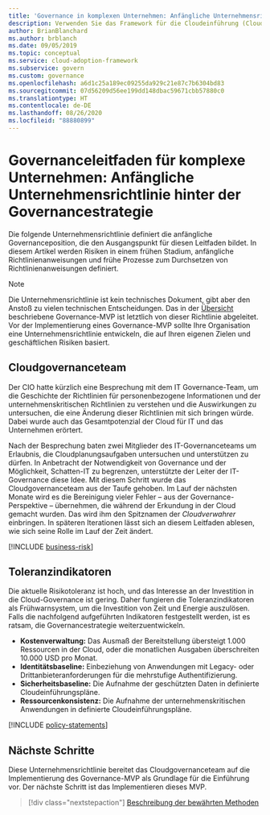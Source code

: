 ```yaml
---
title: 'Governance in komplexen Unternehmen: Anfängliche Unternehmensrichtlinie'
description: Verwenden Sie das Framework für die Cloudeinführung (Cloud Adoption Framework) für Azure, um die anfängliche Governanceposition, Risiken in der Anfangsphase, anfängliche Richtlinienanweisungen und Prozesse zur frühzeitigen Erzwingung zu definieren.
author: BrianBlanchard
ms.author: brblanch
ms.date: 09/05/2019
ms.topic: conceptual
ms.service: cloud-adoption-framework
ms.subservice: govern
ms.custom: governance
ms.openlocfilehash: a6d1c25a189ec09255da929c21e87c7b6304bd83
ms.sourcegitcommit: 07d56209d56ee199dd148dbac59671cbb57880c0
ms.translationtype: HT
ms.contentlocale: de-DE
ms.lasthandoff: 08/26/2020
ms.locfileid: "88880899"
---
```

# <a name="governance-guide-for-complex-enterprises-initial-corporate-policy-behind-the-governance-strategy"></a>Governanceleitfaden für komplexe Unternehmen: Anfängliche Unternehmensrichtlinie hinter der Governancestrategie

Die folgende Unternehmensrichtlinie definiert die anfängliche Governanceposition, die den Ausgangspunkt für diesen Leitfaden bildet. In diesem Artikel werden Risiken in einem frühen Stadium, anfängliche Richtlinienanweisungen und frühe Prozesse zum Durchsetzen von Richtlinienanweisungen definiert.

> [!NOTE]
> Die Unternehmensrichtlinie ist kein technisches Dokument, gibt aber den Anstoß zu vielen technischen Entscheidungen. Das in der [Übersicht](./index.md) beschriebene Governance-MVP ist letztlich von dieser Richtlinie abgeleitet. Vor der Implementierung eines Governance-MVP sollte Ihre Organisation eine Unternehmensrichtlinie entwickeln, die auf Ihren eigenen Zielen und geschäftlichen Risiken basiert.

## <a name="cloud-governance-team"></a>Cloudgovernanceteam

Der CIO hatte kürzlich eine Besprechung mit dem IT Governance-Team, um die Geschichte der Richtlinien für personenbezogene Informationen und der unternehmenskritischen Richtlinien zu verstehen und die Auswirkungen zu untersuchen, die eine Änderung dieser Richtlinien mit sich bringen würde. Dabei wurde auch das Gesamtpotenzial der Cloud für IT und das Unternehmen erörtert.

Nach der Besprechung baten zwei Mitglieder des IT-Governanceteams um Erlaubnis, die Cloudplanungsaufgaben untersuchen und unterstützen zu dürfen. In Anbetracht der Notwendigkeit von Governance und der Möglichkeit, Schatten-IT zu begrenzen, unterstützte der Leiter der IT-Governance diese Idee. Mit diesem Schritt wurde das Cloudgovernanceteam aus der Taufe gehoben. Im Lauf der nächsten Monate wird es die Bereinigung vieler Fehler – aus der Governance-Perspektive – übernehmen, die während der Erkundung in der Cloud gemacht wurden. Das wird ihm den Spitznamen der *Cloudverwahrer* einbringen. In späteren Iterationen lässt sich an diesem Leitfaden ablesen, wie sich seine Rolle im Lauf der Zeit ändert.

[!INCLUDE [business-risk](../../../../includes/business-risks.md)]

## <a name="tolerance-indicators"></a>Toleranzindikatoren

Die aktuelle Risikotoleranz ist hoch, und das Interesse an der Investition in die Cloud-Governance ist gering. Daher fungieren die Toleranzindikatoren als Frühwarnsystem, um die Investition von Zeit und Energie auszulösen. Falls die nachfolgend aufgeführten Indikatoren festgestellt werden, ist es ratsam, die Governancestrategie weiterzuentwickeln.

- **Kostenverwaltung:** Das Ausmaß der Bereitstellung übersteigt 1.000 Ressourcen in der Cloud, oder die monatlichen Ausgaben überschreiten 10.000 USD pro Monat.
- **Identitätsbaseline:** Einbeziehung von Anwendungen mit Legacy- oder Drittanbieteranforderungen für die mehrstufige Authentifizierung.
- **Sicherheitsbaseline:** Die Aufnahme der geschützten Daten in definierte Cloudeinführungspläne.
- **Ressourcenkonsistenz:** Die Aufnahme der unternehmenskritischen Anwendungen in definierte Cloudeinführungspläne.

[!INCLUDE [policy-statements](../../../../includes/policy-statements.md)]

## <a name="next-steps"></a>Nächste Schritte

Diese Unternehmensrichtlinie bereitet das Cloudgovernanceteam auf die Implementierung des Governance-MVP als Grundlage für die Einführung vor. Der nächste Schritt ist das Implementieren dieses MVP.

> [!div class="nextstepaction"]
> [Beschreibung der bewährten Methoden](./prescriptive-guidance.md)
